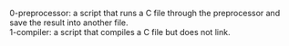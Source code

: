0-preprocessor: a script that runs a C file through the preprocessor and save the result into another file.
<br>1-compiler: a script that compiles a C file but does not link.
